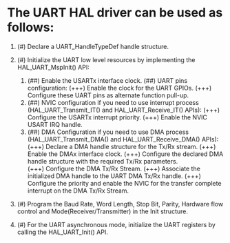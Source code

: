 # The UART HAL driver can be used as follows:

1. (#) Declare a UART_HandleTypeDef handle structure.

2. (#) Initialize the UART low level resources by implementing the HAL_UART_MspInit() API:
    1. (##) Enable the USARTx interface clock.
    (##) UART pins configuration:
        (+++) Enable the clock for the UART GPIOs.
        (+++) Configure these UART pins as alternate function pull-up.
    2. (##) NVIC configuration if you need to use interrupt process (HAL_UART_Transmit_IT()
            and HAL_UART_Receive_IT() APIs):
        (+++) Configure the USARTx interrupt priority.
        (+++) Enable the NVIC USART IRQ handle.
    3. (##) DMA Configuration if you need to use DMA process (HAL_UART_Transmit_DMA()
            and HAL_UART_Receive_DMA() APIs):
        (+++) Declare a DMA handle structure for the Tx/Rx stream.
        (+++) Enable the DMAx interface clock.
        (+++) Configure the declared DMA handle structure with the required 
                Tx/Rx parameters.                
        (+++) Configure the DMA Tx/Rx Stream.
        (+++) Associate the initialized DMA handle to the UART DMA Tx/Rx handle.
        (+++) Configure the priority and enable the NVIC for the transfer complete 
                interrupt on the DMA Tx/Rx Stream.

3. (#) Program the Baud Rate, Word Length, Stop Bit, Parity, Hardware 
    flow control and Mode(Receiver/Transmitter) in the Init structure.

4. (#) For the UART asynchronous mode, initialize the UART registers by calling
    the HAL_UART_Init() API.
